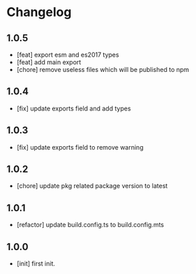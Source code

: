 # Changelog

## 1.0.5

- [feat] export esm and es2017 types
- [feat] add main export
- [chore] remove useless files which will be published to npm

## 1.0.4

- [fix] update exports field and add types

## 1.0.3

- [fix] update exports field to remove warning

## 1.0.2

- [chore] update pkg related package version to latest

## 1.0.1

- [refactor] update build.config.ts to build.config.mts

## 1.0.0

- [init] first init.
